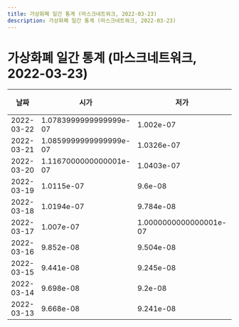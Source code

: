 ```yaml
---
title: 가상화폐 일간 통계 (마스크네트워크, 2022-03-23)
description: 가상화폐 일간 통계 (마스크네트워크, 2022-03-23)
---
```



가상화폐 일간 통계 (마스크네트워크, 2022-03-23)
===

|날짜|시가|저가|고가|종가|비고|
|--|--|--|--|--|--|
|2022-03-22|1.0783999999999999e-07|1.002e-07|1.0786e-07|1.0716e-07|    |
|2022-03-21|1.0859999999999999e-07|1.0326e-07|1.1148e-07|1.0783999999999999e-07|    |
|2022-03-20|1.1167000000000001e-07|1.0403e-07|1.187e-07|1.0903e-07|    |
|2022-03-19|1.0115e-07|9.6e-08|1.1872000000000001e-07|1.1059e-07|    |
|2022-03-18|1.0194e-07|9.784e-08|1.0224e-07|1.0115e-07|    |
|2022-03-17|1.007e-07|1.0000000000000001e-07|1.1515e-07|1.0136e-07|    |
|2022-03-16|9.852e-08|9.504e-08|1.07e-07|1.007e-07|    |
|2022-03-15|9.441e-08|9.245e-08|9.9e-08|9.9e-08|    |
|2022-03-14|9.698e-08|9.2e-08|9.841999999999999e-08|9.446e-08|    |
|2022-03-13|9.668e-08|9.241e-08|1.0179e-07|9.851e-08|    |
